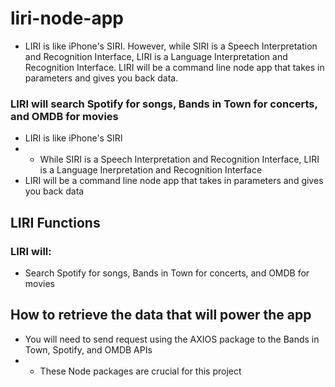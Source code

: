 # liri-node-app
- LIRI is like iPhone's SIRI. However, while SIRI is a Speech Interpretation and Recognition Interface, LIRI is a Language Interpretation and Recognition Interface. LIRI will be a command line node app that takes in parameters and gives you back data.

### LIRI will search Spotify for songs, Bands in Town for concerts, and OMDB for movies
- LIRI is like iPhone's SIRI
- - While SIRI is a Speech Interpretation and Recognition Interface, LIRI is a Language Inerpretation and Recognition Interface
- LIRI will be a command line node app that takes in parameters and gives you back data

## LIRI Functions
### LIRI will:
- Search Spotify for songs, Bands in Town for concerts, and OMDB for movies

## How to retrieve the data that will power the app
- You will need to send request using the AXIOS package to the Bands in Town, Spotify, and OMDB APIs
- - These Node packages are crucial for this project
